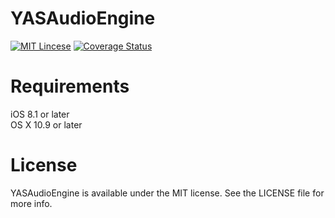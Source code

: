 YASAudioEngine
==============
[![MIT Lincese](http://img.shields.io/badge/license-MIT-blue.svg?style=flat)](LICENSE)
[![Coverage Status](https://coveralls.io/repos/objective-audio/YASAudio/badge.svg?branch=master)](https://coveralls.io/r/objective-audio/YASAudio?branch=master)

Requirements
==============
iOS 8.1 or later  
OS X 10.9 or later

License
==============
YASAudioEngine is available under the MIT license. See the LICENSE file for more info.
